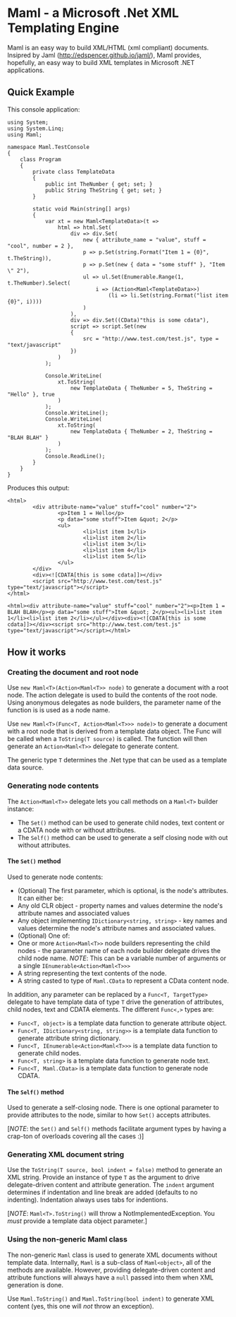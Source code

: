 # Maml - a Microsoft .Net XML Templating Engine
Maml is an easy way to build XML/HTML (xml compliant) documents.  Insipred by Jaml (http://edspencer.github.io/jaml/),
Maml provides, hopefully, an easy way to build XML templates in Microsoft .NET applications.

## Quick Example

This console application:
```
using System;
using System.Linq;
using Maml;

namespace Maml.TestConsole
{
    class Program
    {
        private class TemplateData
        {
            public int TheNumber { get; set; }
            public String TheString { get; set; }
        }

        static void Main(string[] args)
        {
            var xt = new Maml<TemplateData>(t => 
                html => html.Set(
                    div => div.Set(
                        new { attribute_name = "value", stuff = "cool", number = 2 },
                        p => p.Set(string.Format("Item 1 = {0}", t.TheString)),
                        p => p.Set(new { data = "some stuff" }, "Item \" 2"),
                        ul => ul.Set(Enumerable.Range(1, t.TheNumber).Select(
                            i => (Action<Maml<TemplateData>>) 
                                (li => li.Set(string.Format("list item {0}", i))))
                        )
                    ),
                    div => div.Set((CData)"this is some cdata"),
                    script => script.Set(new 
                    { 
                        src = "http://www.test.com/test.js", type = "text/javascript" 
                    })
                )
            );

            Console.WriteLine(
                xt.ToString(
                    new TemplateData { TheNumber = 5, TheString = "Hello" }, true
                )
            );
            Console.WriteLine();
            Console.WriteLine(
                xt.ToString(
                    new TemplateData { TheNumber = 2, TheString = "BLAH BLAH" }
                )
            );
            Console.ReadLine();
        }
    }
}
```

Produces this output:
```
<html>
        <div attribute-name="value" stuff="cool" number="2">
                <p>Item 1 = Hello</p>
                <p data="some stuff">Item &quot; 2</p>
                <ul>
                        <li>list item 1</li>
                        <li>list item 2</li>
                        <li>list item 3</li>
                        <li>list item 4</li>
                        <li>list item 5</li>
                </ul>
        </div>
        <div><![CDATA[this is some cdata]]></div>
        <script src="http://www.test.com/test.js" type="text/javascript"></script>
</html>

<html><div attribute-name="value" stuff="cool" number="2"><p>Item 1 = BLAH BLAH</p><p data="some stuff">Item &quot; 2</p><ul><li>list item 1</li><li>list item 2</li></ul></div><div><![CDATA[this is some cdata]]></div><script src="http://www.test.com/test.js" type="text/javascript"></script></html>
```

## How it works
### Creating the document and root node
Use `new Maml<T>(Action<Maml<T>> node)` to generate a document with a root node.  The action delegate is used 
to build the contents of the root node.  Using anonymous delegates as node builders, the parameter name of the function is
is used as a node name.

Use `new Maml<T>(Func<T, Action<Maml<T>>> node)>` to generate a document with a root node that is derived from a template 
data object.  The Func will be called when a `ToString(T source)` is called.  The function will then generate
an `Action<Maml<T>>` delegate to generate content.

The generic type `T` determines the .Net type that can be used as a template data source.

### Generating node contents
The `Action<Maml<T>>` delegate lets you call methods on a `Maml<T>` builder instance:

* The `Set()` method can be used to generate child nodes, text content or a CDATA node with or without attributes.
* The `Self()` method can be used to generate a self closing node with out without attributes.

#### The `Set()` method
Used to generate node contents:  

* (Optional) The first parameter, which is optional, is the node's attributes. It can either be:
 * Any old CLR object - property names and values determine the node's attribute names and associated values
 * Any object implementing `IDictionary<string, string>` - key names and values determine the node's 
   attribute names and associated values.
* (Optional) One of:
 * One or more `Action<Maml<T>>` node builders representing the child nodes - the parameter name of each node
   builder delegate drives the child node name.  *NOTE*: This can be a variable number of arguments or a single
   `IEnumerable<Action<Maml<T>>>`
 * A string representing the text contents of the node.
 * A string casted to type of `Maml.CData` to represent a CData content node.

In addition, any parameter can be replaced by a `Func<T, TargetType>` delegate to have template data of type `T`
drive the generation of attributes, child nodes, text and CDATA elements.  The different `Func<,>` types are:

* `Func<T, object>` is a template data function to generate attribute object.
* `Func<T, IDictionary<string, string>>` is a template data function to generate attribute string dictionary.
* `Func<T, IEnumerable<Action<Maml<T>>>` is a template data function to generate child nodes.
* `Func<T, string>` is a template data function to generate node text.
* `Func<T, Maml.CData>` is a template data function to generate node CDATA.

#### The `Self()` method
Used to generate a self-closing node.  There is one optional parameter to provide attributes to the node, similar
to how `Set()` accepts attributes.

[*NOTE*: the `Set()` and `Self()` methods facilitate argument types by having a crap-ton of overloads covering all the
cases :)]

### Generating XML document string
Use the `ToString(T source, bool indent = false)` method to generate an XML string.  Provide an instance of type `T` as the argument
to drive delegate-driven content and attribute generation.  The `indent` argument determines if indentation and line break are added
(defaults to no indenting).  Indentation always uses tabs for indentions.

[*NOTE*: `Maml<T>.ToString()` will throw a NotImplementedException.  You _must_ provide a template data object
parameter.]

### Using the non-generic Maml class
The non-generic `Maml` class is used to generate XML documents without template data.  Internally, `Maml` is
a sub-class of `Maml<object>`, all of the methods are available.  However, providing delegate-driven content
and attribute functions will always have a `null` passed into them when XML generation is done.

Use `Maml.ToString()` and `Maml.ToString(bool indent)` to generate XML content (yes, this one will _not_ throw an exception).